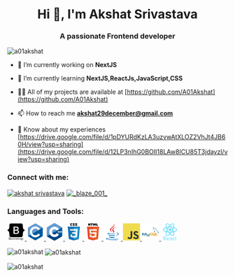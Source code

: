 <h1 align="center">Hi 👋, I'm Akshat Srivastava</h1>
<h3 align="center">A passionate Frontend developer</h3>

<p align="left"> <img src="https://komarev.com/ghpvc/?username=a01akshat&label=Profile%20views&color=0e75b6&style=flat" alt="a01akshat" /> </p>

- 🔭 I’m currently working on **NextJS**

- 🌱 I’m currently learning **NextJS,ReactJs,JavaScript,CSS**

- 👨‍💻 All of my projects are available at [https://github.com/A01Akshat](https://github.com/A01Akshat)

- 📫 How to reach me **akshat29december@gmail.com**

- 📄 Know about my experiences [https://drive.google.com/file/d/1pDYURdKzLA3uzvwAtXLOZ2VhJt4JB60H/view?usp=sharing](https://drive.google.com/file/d/12LP3nIhG0BOII18LAw8ICU85T3jdayzl/view?usp=sharing)

<h3 align="left">Connect with me:</h3>
<p align="left">
<a href="https://linkedin.com/in/akshat srivastava" target="blank"><img align="center" src="https://raw.githubusercontent.com/rahuldkjain/github-profile-readme-generator/master/src/images/icons/Social/linked-in-alt.svg" alt="akshat srivastava" height="30" width="40" /></a>
<a href="https://instagram.com/_blaze_001_" target="blank"><img align="center" src="https://raw.githubusercontent.com/rahuldkjain/github-profile-readme-generator/master/src/images/icons/Social/instagram.svg" alt="_blaze_001_" height="30" width="40" /></a>
</p>

<h3 align="left">Languages and Tools:</h3>
<p align="left"> <a href="https://getbootstrap.com" target="_blank" rel="noreferrer"> <img src="https://raw.githubusercontent.com/devicons/devicon/master/icons/bootstrap/bootstrap-plain-wordmark.svg" alt="bootstrap" width="40" height="40"/> </a> <a href="https://www.cprogramming.com/" target="_blank" rel="noreferrer"> <img src="https://raw.githubusercontent.com/devicons/devicon/master/icons/c/c-original.svg" alt="c" width="40" height="40"/> </a> <a href="https://www.w3schools.com/cpp/" target="_blank" rel="noreferrer"> <img src="https://raw.githubusercontent.com/devicons/devicon/master/icons/cplusplus/cplusplus-original.svg" alt="cplusplus" width="40" height="40"/> </a> <a href="https://www.w3schools.com/css/" target="_blank" rel="noreferrer"> <img src="https://raw.githubusercontent.com/devicons/devicon/master/icons/css3/css3-original-wordmark.svg" alt="css3" width="40" height="40"/> </a> <a href="https://www.w3.org/html/" target="_blank" rel="noreferrer"> <img src="https://raw.githubusercontent.com/devicons/devicon/master/icons/html5/html5-original-wordmark.svg" alt="html5" width="40" height="40"/> </a> <a href="https://www.java.com" target="_blank" rel="noreferrer"> <img src="https://raw.githubusercontent.com/devicons/devicon/master/icons/java/java-original.svg" alt="java" width="40" height="40"/> </a> <a href="https://developer.mozilla.org/en-US/docs/Web/JavaScript" target="_blank" rel="noreferrer"> <img src="https://raw.githubusercontent.com/devicons/devicon/master/icons/javascript/javascript-original.svg" alt="javascript" width="40" height="40"/> </a> <a href="https://www.mysql.com/" target="_blank" rel="noreferrer"> <img src="https://raw.githubusercontent.com/devicons/devicon/master/icons/mysql/mysql-original-wordmark.svg" alt="mysql" width="40" height="40"/> </a> <a href="https://reactjs.org/" target="_blank" rel="noreferrer"> <img src="https://raw.githubusercontent.com/devicons/devicon/master/icons/react/react-original-wordmark.svg" alt="react" width="40" height="40"/> </a> </p>

<p><img align="left" src="https://github-readme-stats.vercel.app/api/top-langs?username=a01akshat&show_icons=true&locale=en&layout=compact" alt="a01akshat" /></p>

<p>&nbsp;<img align="center" src="https://github-readme-stats.vercel.app/api?username=a01akshat&show_icons=true&locale=en" alt="a01akshat" /></p>

<p><img align="center" src="https://github-readme-streak-stats.herokuapp.com/?user=a01akshat&" alt="a01akshat" /></p>
